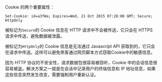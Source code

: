 Cookie 的两个重要属性：

`Set-Cookie: id=a3fWa; Expires=Wed, 21 Oct 2015 07:28:00 GMT; Secure; HttpOnly`

被标记为`Secure`的 Cookie 信息在 HTTP 请求中不会被传送，它只会在 HTTPS 请求中传送，避免数据被泄露。

被标记为`HttpOnly`的 Cookie 信息是无法通过 Javascript API 获取到的，它只会在请求中传送。这样可以避免黑客通过网页脚本方式窃取Cookie中的敏感信息。

因为 HTTP 协议的不安全性，请求数据包很容易被窃听，Cookie 中的会话信息很容易被盗。解决方案之一就是在会话中记录用户的终端信息和 IP 地址信息，如果这些信息突然发生改变，需要强制用户重新认证。



